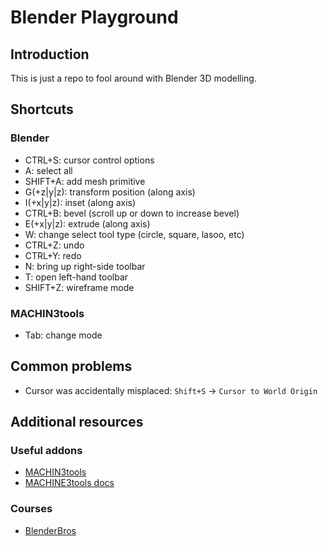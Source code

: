 # Blender Playground

## Introduction

This is just a repo to fool around with Blender 3D modelling.

## Shortcuts

### Blender

* CTRL+S: cursor control options
* A: select all
* SHIFT+A: add mesh primitive
* G(+z|y|z): transform position (along axis)
* I(+x|y|z): inset (along axis)
* CTRL+B: bevel (scroll up or down to increase bevel)
* E(+x|y|z): extrude (along axis)
* W: change select tool type (circle, square, lasoo, etc)
* CTRL+Z: undo
* CTRL+Y: redo
* N: bring up right-side toolbar
* T: open left-hand toolbar
* SHIFT+Z: wireframe mode

### MACHIN3tools

* Tab: change mode

## Common problems

* Cursor was accidentally misplaced: `Shift+S` -> `Cursor to World Origin`

## Additional resources

### Useful addons

* [MACHIN3tools](https://gumroad.com/l/machin3tools)
* [MACHINE3tools docs](https://machin3.io/MACHIN3tools/docs/)

### Courses

* [BlenderBros](https://www.blenderbros.com/)
